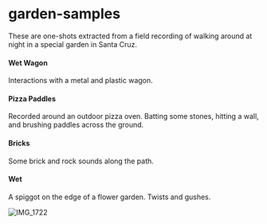 # garden-samples

These are one-shots extracted from a field recording of walking around at night in a special garden in Santa Cruz.

#### Wet Wagon
Interactions with a metal and plastic wagon.

#### Pizza Paddles
Recorded around an outdoor pizza oven. Batting some stones, hitting a wall, and brushing paddles across the ground.

#### Bricks
Some brick and rock sounds along the path.

#### Wet
A spiggot on the edge of a flower garden. Twists and gushes.




![IMG_1722](https://user-images.githubusercontent.com/282016/126079784-af2b1cc3-3c1e-4f74-967b-2be9db07be85.jpg)

